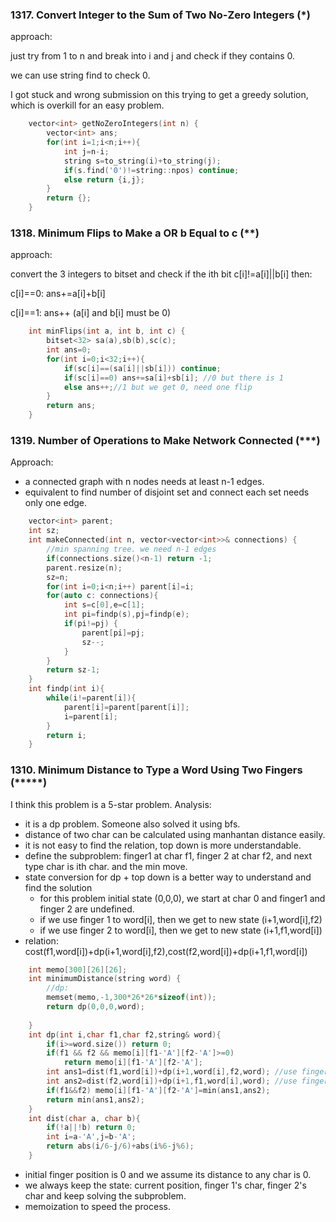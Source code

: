 ### 1317. Convert Integer to the Sum of Two No-Zero Integers (*)

approach: 

just try from 1 to n and break into i and j and check if they contains 0.

we can use string find to check 0.

I got stuck and wrong submission on this trying to get a greedy solution, which is overkill for an easy problem.

```cpp
    vector<int> getNoZeroIntegers(int n) {
        vector<int> ans;
        for(int i=1;i<n;i++){
            int j=n-i;
            string s=to_string(i)+to_string(j);
            if(s.find('0')!=string::npos) continue;
            else return {i,j};
        }
        return {};
    }
```

### 1318. Minimum Flips to Make a OR b Equal to c (**)
approach: 

convert the 3 integers to bitset and check if the ith bit c[i]!=a[i]||b[i] then:

c[i]==0: ans+=a[i]+b[i]

c[i]==1: ans++ (a[i] and b[i] must be 0)
```cpp
    int minFlips(int a, int b, int c) {
        bitset<32> sa(a),sb(b),sc(c);
        int ans=0;
        for(int i=0;i<32;i++){
            if(sc[i]==(sa[i]||sb[i])) continue;
            if(sc[i]==0) ans+=sa[i]+sb[i]; //0 but there is 1
            else ans++;//1 but we get 0, need one flip
        }
        return ans;
    }
```

### 1319. Number of Operations to Make Network Connected (***)
Approach:

- a connected graph with n nodes needs at least n-1 edges.
- equivalent to find number of disjoint set and connect each set needs only one edge.

```cpp
    vector<int> parent;
    int sz;
    int makeConnected(int n, vector<vector<int>>& connections) {
        //min spanning tree. we need n-1 edges
        if(connections.size()<n-1) return -1;
        parent.resize(n);
        sz=n;
        for(int i=0;i<n;i++) parent[i]=i;
        for(auto c: connections){
            int s=c[0],e=c[1];
            int pi=findp(s),pj=findp(e);
            if(pi!=pj) {
                parent[pi]=pj;
                sz--;
            }
        }
        return sz-1;
    }
    int findp(int i){
        while(i!=parent[i]){
            parent[i]=parent[parent[i]];
            i=parent[i];
        }
        return i;
    }
```
### 1310. Minimum Distance to Type a Word Using Two Fingers (*****)
I think this problem is a 5-star problem.
Analysis:

- it is a dp problem. Someone also solved it using bfs.
- distance of two char can be calculated using manhantan distance easily.
- it is not easy to find the relation, top down is more understandable.
- define the subproblem: finger1 at char f1, finger 2 at char f2, and next type char is ith char. and the min move.
- state conversion for dp + top down is a better way to understand and find the solution
  * for this problem initial state (0,0,0), we start at char 0 and finger1 and finger 2 are undefined.
  * if we use finger 1 to word[i], then we get to new state (i+1,word[i],f2)
  * if we use finger 2 to word[i], then we get to new state (i+1,f1,word[i])
- relation: cost(f1,word[i])+dp(i+1,word[i],f2),cost(f2,word[i])+dp(i+1,f1,word[i])
  
```cpp
    int memo[300][26][26];
    int minimumDistance(string word) {
        //dp: 
        memset(memo,-1,300*26*26*sizeof(int));
        return dp(0,0,0,word);
        
    }
    int dp(int i,char f1,char f2,string& word){
        if(i>=word.size()) return 0;
        if(f1 && f2 && memo[i][f1-'A'][f2-'A']>=0) 
            return memo[i][f1-'A'][f2-'A'];
        int ans1=dist(f1,word[i])+dp(i+1,word[i],f2,word); //use finger 1, new state (i+1,word[i],f2)
        int ans2=dist(f2,word[i])+dp(i+1,f1,word[i],word); //use finger 2, new state (i+1,f1,word[i])
        if(f1&&f2) memo[i][f1-'A'][f2-'A']=min(ans1,ans2);
        return min(ans1,ans2);
    }
    int dist(char a, char b){
        if(!a||!b) return 0;
        int i=a-'A',j=b-'A';
        return abs(i/6-j/6)+abs(i%6-j%6);
    }
```    

- initial finger position is 0 and we assume its distance to any char is 0.
- we always keep the state: current position, finger 1's char, finger 2's char and keep solving the subproblem.
- memoization to speed the process.
